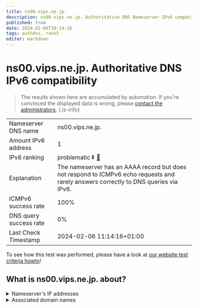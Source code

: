 ```yaml
---
title: ns00.vips.ne.jp.
description: ns00.vips.ne.jp. Authoritative DNS Nameserver IPv6 compatibility
published: true
date: 2024-02-06T10:14:16
tags: authdns, rank5
editor: markdown
---
```


# ns00.vips.ne.jp. Authoritative DNS IPv6 compatibility

> The results shown here are accumulated by automation. If you're convinced the displayed data is wrong, please [contact the administrators](/howto/chat). 
{.is-info}




|   |   |
| - | - |
| Nameserver DNS name | ns00.vips.ne.jp.
| Amount IPv6 address | 1
| IPv6 ranking | problematic :arrow_double_down: [🔗](/howto/ranking) |
| Explanation | The nameserver has an AAAA record but does not respond to ICMPv6 echo requests and rarely answers correctly to DNS queries via IPv6. |
| ICMPv6 success rate | 100%|
| DNS query success rate | 0% |
| Last Check Timestamp | 2024-02-06 11:14:16+01:00 |

To see how this test was performed, please have a look at [our website test criteria howto](/howto/testcriteria/authdns)!


## What is ns00.vips.ne.jp. about?




<details>
<summary>Nameserver's IP addresses</summary>

2001:278:103b:1::1

</details>



<details>
<summary>Associated domain names</summary>

www.jp-bank.japanpost.jp

</details>
